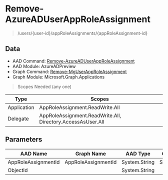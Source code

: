 # Remove-AzureADUserAppRoleAssignment

> /users/{user-id}/appRoleAssignments/{appRoleAssignment-id}

## Data

+ AAD Command: [Remove-AzureADUserAppRoleAssignment](https://docs.microsoft.com/en-us/powershell/module/AzureADPreview/Remove-AzureADUserAppRoleAssignment)
+ AAD Module: AzureADPreview
+ Graph Command: [Remove-MgUserAppRoleAssignment](https://docs.microsoft.com/en-us/powershell/module/Microsoft.Graph.Applications/Remove-MgUserAppRoleAssignment)
+ Graph Module: Microsoft.Graph.Applications

> Scopes Needed (any one)

|Type|Scopes|
|---|---|
|Application|AppRoleAssignment.ReadWrite.All|
|Delegate|AppRoleAssignment.ReadWrite.All, Directory.AccessAsUser.All|

## Parameters

|AAD Name|Graph Name|AAD Type|Graph Type|Infos|
|---|---|---|---|---|
|AppRoleAssignmentId|AppRoleAssignmentId|System.String|System.String||
|ObjectId||System.String|||

